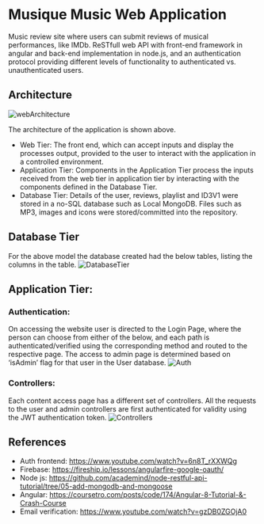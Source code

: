 # Musique Music Web Application

Music review site where users can submit reviews of musical performances, like IMDb. ReSTfull web API with front-end framework in angular and back-end implementation in node.js, and an authentication protocol providing different levels of functionality to authenticated vs. unauthenticated users. 

## Architecture
 ![webArchitecture](https://user-images.githubusercontent.com/55213734/81371635-590a6800-90c6-11ea-9ead-ce19781e07c1.png)

The architecture of the application is shown above.
-	Web Tier: The front end, which can accept inputs and display the processes output, provided to the user to interact with the application in a controlled environment. 
-	 Application Tier: Components in the Application Tier process the inputs received from the web tier in application tier by interacting with the components defined in the Database Tier. 
-	 Database Tier: Details of the user, reviews, playlist and ID3V1 were stored in a no-SQL database such as Local MongoDB. Files such as MP3, images and icons were stored/committed into the repository. 

## Database Tier
For the above model the database created had the below tables, listing the columns in the table.
 ![DatabaseTier](https://user-images.githubusercontent.com/55213734/81371664-6f182880-90c6-11ea-81a0-00cee257577b.png)

## Application Tier:
### Authentication:
On accessing the website user is directed to the Login Page, where the person can choose from either of the below, and each path is authenticated/verified using the corresponding method and routed to the respective page. The access to admin page is determined based on ‘isAdmin’ flag for that user in the User database.
![Auth](https://user-images.githubusercontent.com/55213734/81371693-7e977180-90c6-11ea-89c9-0a110f270c69.png)

### Controllers:
Each content access page has a different set of controllers. All the requests to the user and admin controllers are first authenticated for validity using the JWT authentication token.
![Controllers](https://user-images.githubusercontent.com/55213734/81371712-8eaf5100-90c6-11ea-863c-dfa2fb32f1e3.png)

## References
- Auth frontend: https://www.youtube.com/watch?v=6n8T_rXXWQg
- Firebase: https://fireship.io/lessons/angularfire-google-oauth/
- Node js: https://github.com/academind/node-restful-api-tutorial/tree/05-add-mongodb-and-mongoose
- Angular: https://coursetro.com/posts/code/174/Angular-8-Tutorial-&-Crash-Course
- Email verification: https://www.youtube.com/watch?v=gzDB0ZGOjA0

